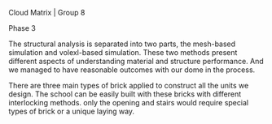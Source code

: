 Cloud Matrix | Group 8

Phase 3

The structural analysis is separated into two parts, the mesh-based simulation and volexl-based simulation. These two methods present different aspects of understanding material and structure performance. And we managed to have reasonable outcomes with our dome in the process.

There are three main types of brick applied to construct all the units we design. The school can be easily built with these bricks with different interlocking methods. only the opening and stairs would require special types of brick or a unique laying way.
